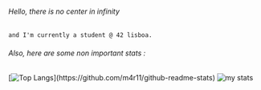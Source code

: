 ###### Hello, there is no center in infinity   
```
and I'm currently a student @ 42 lisboa.  
```
###### Also, here are some non important stats :
[![Top Langs](https://github-readme-stats.vercel.app/api/top-langs/?username=m4r11&langs_count=9&layout=compact&theme=great-gatsby&align="center")](https://github.com/m4r11/github-readme-stats)
![my stats](https://github-readme-stats.vercel.app/api?username=m4r11&show_icons=true&theme=great-gatsby)
